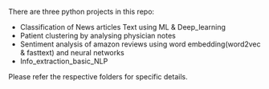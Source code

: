 There are three python projects in this repo:

* Classification of News articles Text using ML & Deep_learning
* Patient clustering by analysing physician notes
* Sentiment analysis of amazon reviews using word embedding(word2vec & fasttext) and neural networks
* Info_extraction_basic_NLP

Please refer the respective folders for specific details.
